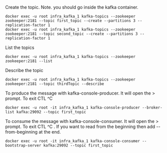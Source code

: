 Create the topic. Note. you should go inside the kafka container. 
```
docker exec -u root infra_kafka_1 kafka-topics --zookeeper zookeeper:2181 --topic first_topic --create --partitions 3 --replication-factor 1
docker exec -u root infra_kafka_1 kafka-topics --zookeeper zookeeper:2181 --topic second_topic --create --partitions 3 --replication-factor 1
```

List the topics
```
docker exec -u root infra_kafka_1 kafka-topics --zookeeper zookeeper:2181 --list
```

Describe the topic
```
docker exec -u root infra_kafka_1 kafka-topics --zookeeper zookeeper:2181 --topic thirdTopic --describe
```

To produce the message with kafka-console-producer. It will open the > prompt. To exit CTL ^C 
```
docker exec -u root -it infra_kafka_1 kafka-console-producer --broker-list kafka:29092 --topic first_topic
```

To consume the message with kafka-console-consumer. It will open the > prompt. To exit CTL ^C . If you want to read from the beginning then add --from-beginning at the end.
```
docker exec -u root -it infra_kafka_1 kafka-console-consumer --bootstrap-server kafka:29092 --topic first_topic
```

